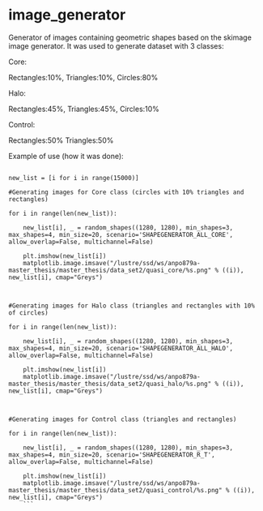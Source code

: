 # image_generator
Generator of images containing geometric shapes based on the skimage image generator.
It was used to generate dataset with 3 classes:


Core:

Rectangles:10%, Triangles:10%, Circles:80%


Halo:

Rectangles:45%, Triangles:45%, Circles:10%


Control:

Rectangles:50% Triangles:50%


Example of use (how it was done):

```

new_list = [i for i in range(15000)]

#Generating images for Core class (circles with 10% triangles and rectangles)

for i in range(len(new_list)):

    new_list[i], _ = random_shapes((1280, 1280), min_shapes=3, max_shapes=4, min_size=20, scenario='SHAPEGENERATOR_ALL_CORE', allow_overlap=False, multichannel=False)
    
    plt.imshow(new_list[i])
    matplotlib.image.imsave("/lustre/ssd/ws/anpo879a-master_thesis/master_thesis/data_set2/quasi_core/%s.png" % ((i)), new_list[i], cmap="Greys")
    


#Generating images for Halo class (triangles and rectangles with 10% of circles)

for i in range(len(new_list)):

    new_list[i], _ = random_shapes((1280, 1280), min_shapes=3, max_shapes=4, min_size=20, scenario='SHAPEGENERATOR_ALL_HALO', allow_overlap=False, multichannel=False)
    
    plt.imshow(new_list[i])
    matplotlib.image.imsave("/lustre/ssd/ws/anpo879a-master_thesis/master_thesis/data_set2/quasi_halo/%s.png" % ((i)), new_list[i], cmap="Greys")
    


#Generating images for Control class (triangles and rectangles)

for i in range(len(new_list)):

    new_list[i], _ = random_shapes((1280, 1280), min_shapes=3, max_shapes=4, min_size=20, scenario='SHAPEGENERATOR_R_T', allow_overlap=False, multichannel=False)
    
    plt.imshow(new_list[i])
    matplotlib.image.imsave("/lustre/ssd/ws/anpo879a-master_thesis/master_thesis/data_set2/quasi_control/%s.png" % ((i)), new_list[i], cmap="Greys")
    ```
